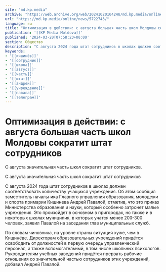 ```yaml
---
site: "md.kp.media"
archive: "https://web.archive.org/web/20241020104248/md.kp.media/online/news/5722743/"
url: "https://md.kp.media/online/news/5722743/"
language: ru
title: "Оптимизация в действии: с августа большая часть школ Молдовы сократит штат сотрудников"
publication: '[[KP Media Moldova]]'
published: '2024-03-20T07:58:23+00:00'
section: Общество
description: "С августа 2024 года штат сотрудников в школах должен соответствовать количеству учащихся учреждения"
keywords:
- '[[кишинёв]]'
- '[[сотрудник]]'
- '[[школа]]'
- '[[август]]'
- '[[часть]]'
- '[[штат]]'
- '[[андрей]]'
- '[[учреждение]]'
- '[[павала]]'
- '[[телеграм]]'
---
```


# Оптимизация в действии: с августа большая часть школ Молдовы сократит штат сотрудников

С августа значительная часть школ сократит штат сотрудников.

С августа значительная часть школ сократит штат сотрудников

С августа 2024 года штат сотрудников в школах должен соответствовать количеству учащихся учреждения. Об этом сообщил заместитель начальника Главного управления образования, молодежи и спорта примарии Кишинева Андрей Павалой, отметив, что это приказ Министерства образования и науки, который особенно затронет малые учреждения. Это произойдет в основном в пригородах, но также и в некоторых школах муниципия, в которых учатся менее 200-300 человек, заявил Павалой на заседании глав муниципальных служб.

По словам чиновника, на уровне страны ситуация хуже, чем в Кишинёве. Директорам образовательных учреждений придётся освободить от должностей в первую очередь управленческий персонал, а также вспомогательный, в том числе школьных психологов. Руководителям учебных заведений придётся прервать рабочие отношения со значительной частью сотрудников этих учреждений, добавил Андрей Павалой.
